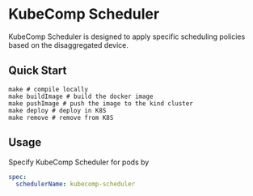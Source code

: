 # KubeComp Scheduler
KubeComp Scheduler is designed to apply specific scheduling policies based on the disaggregated device.

## Quick Start
```shell
make # compile locally
make buildImage # build the docker image
make pushImage # push the image to the kind cluster
make deploy # deploy in K8S
make remove # remove from K8S
```

## Usage
Specify KubeComp Scheduler for pods by
```yaml
spec:
  schedulerName: kubecomp-scheduler
```